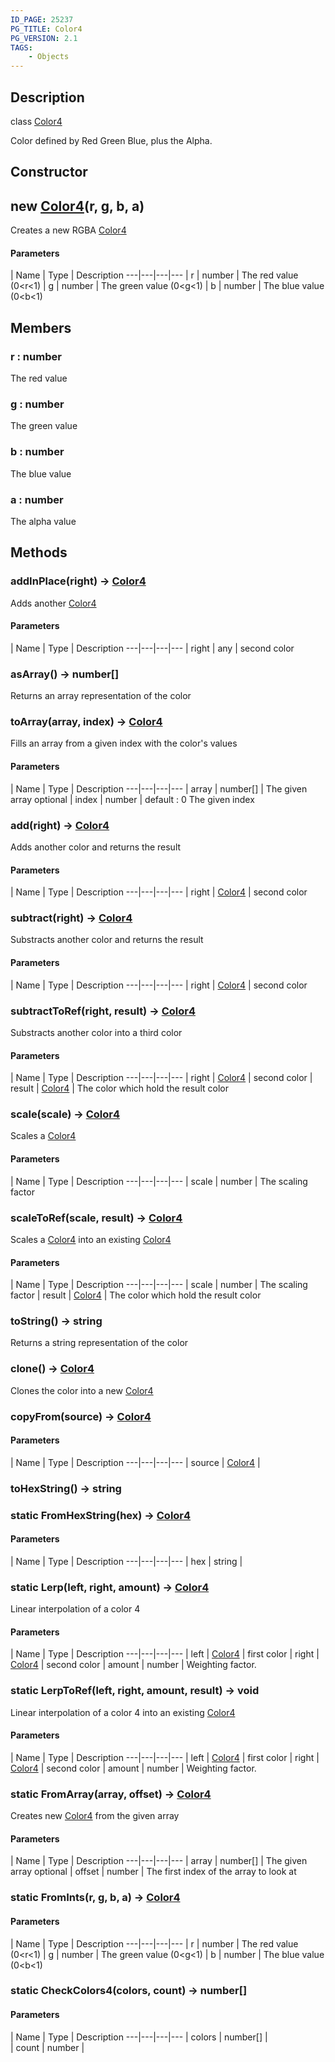 ```yaml
---
ID_PAGE: 25237
PG_TITLE: Color4
PG_VERSION: 2.1
TAGS:
    - Objects
---
```

## Description

class [Color4](/classes/2.4/Color4)

Color defined by Red Green Blue, plus the Alpha.

## Constructor

## new [Color4](/classes/2.4/Color4)(r, g, b, a)

Creates a new RGBA [Color4](/classes/2.4/Color4)

#### Parameters
 | Name | Type | Description
---|---|---|---
 | r | number |    The red value (0&lt;r&lt;1)
 | g | number |    The green value (0&lt;g&lt;1)
 | b | number |    The blue value (0&lt;b&lt;1)
## Members

### r : number

The red value

### g : number

The green value

### b : number

The blue value

### a : number

The alpha value

## Methods

### addInPlace(right) &rarr; [Color4](/classes/2.4/Color4)

Adds another [Color4](/classes/2.4/Color4)

#### Parameters
 | Name | Type | Description
---|---|---|---
 | right | any |    second color

### asArray() &rarr; number[]

Returns an array representation of the color
### toArray(array, index) &rarr; [Color4](/classes/2.4/Color4)

Fills an array from a given index with the color's values

#### Parameters
 | Name | Type | Description
---|---|---|---
 | array | number[] |    The given array
optional | index | number |    default : 0 The given index
### add(right) &rarr; [Color4](/classes/2.4/Color4)

Adds another color and returns the result

#### Parameters
 | Name | Type | Description
---|---|---|---
 | right | [Color4](/classes/2.4/Color4) |    second color

### subtract(right) &rarr; [Color4](/classes/2.4/Color4)

Substracts another color and returns the result

#### Parameters
 | Name | Type | Description
---|---|---|---
 | right | [Color4](/classes/2.4/Color4) |    second color

### subtractToRef(right, result) &rarr; [Color4](/classes/2.4/Color4)

Substracts another color into a third color

#### Parameters
 | Name | Type | Description
---|---|---|---
 | right | [Color4](/classes/2.4/Color4) |    second color
 | result | [Color4](/classes/2.4/Color4) |    The color which hold the result color
### scale(scale) &rarr; [Color4](/classes/2.4/Color4)

Scales a [Color4](/classes/2.4/Color4)

#### Parameters
 | Name | Type | Description
---|---|---|---
 | scale | number |    The scaling factor

### scaleToRef(scale, result) &rarr; [Color4](/classes/2.4/Color4)

Scales a [Color4](/classes/2.4/Color4) into an existing [Color4](/classes/2.4/Color4)

#### Parameters
 | Name | Type | Description
---|---|---|---
 | scale | number |    The scaling factor
 | result | [Color4](/classes/2.4/Color4) |    The color which hold the result color
### toString() &rarr; string

Returns a string representation of the color
### clone() &rarr; [Color4](/classes/2.4/Color4)

Clones the color into a new [Color4](/classes/2.4/Color4)
### copyFrom(source) &rarr; [Color4](/classes/2.4/Color4)



#### Parameters
 | Name | Type | Description
---|---|---|---
 | source | [Color4](/classes/2.4/Color4) |    

### toHexString() &rarr; string


### static FromHexString(hex) &rarr; [Color4](/classes/2.4/Color4)



#### Parameters
 | Name | Type | Description
---|---|---|---
 | hex | string |   

### static Lerp(left, right, amount) &rarr; [Color4](/classes/2.4/Color4)

Linear interpolation of a color 4

#### Parameters
 | Name | Type | Description
---|---|---|---
 | left | [Color4](/classes/2.4/Color4) |    first color
 | right | [Color4](/classes/2.4/Color4) |    second color
 | amount | number |    Weighting factor.
### static LerpToRef(left, right, amount, result) &rarr; void

Linear interpolation of a color 4 into an existing [Color4](/classes/2.4/Color4)

#### Parameters
 | Name | Type | Description
---|---|---|---
 | left | [Color4](/classes/2.4/Color4) |    first color
 | right | [Color4](/classes/2.4/Color4) |    second color
 | amount | number |    Weighting factor.
### static FromArray(array, offset) &rarr; [Color4](/classes/2.4/Color4)

Creates new [Color4](/classes/2.4/Color4) from the given array

#### Parameters
 | Name | Type | Description
---|---|---|---
 | array | number[] |    The given array
optional | offset | number |    The first index of the array to look at
### static FromInts(r, g, b, a) &rarr; [Color4](/classes/2.4/Color4)



#### Parameters
 | Name | Type | Description
---|---|---|---
 | r | number |    The red value (0&lt;r&lt;1)
 | g | number |    The green value (0&lt;g&lt;1)
 | b | number |    The blue value (0&lt;b&lt;1)
### static CheckColors4(colors, count) &rarr; number[]



#### Parameters
 | Name | Type | Description
---|---|---|---
 | colors | number[] |  
 | count | number |  
